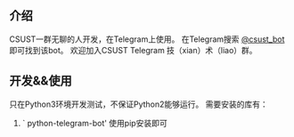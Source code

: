 ## 介绍
CSUST一群无聊的人开发，在Telegram上使用。
在Telegram搜索 [@csust_bot](https://telegram.me/csust_bot) 即可找到该bot。
欢迎加入CSUST Telegram 技（xian）术（liao）群。

## 开发&&使用
只在Python3环境开发测试，不保证Python2能够运行。
需要安装的库有：
1. ` python-telegram-bot' 使用pip安装即可

